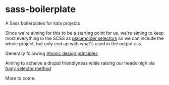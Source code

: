# sass-boilerplate

A Sass boilerplates for kala projects

Since we're aiming for this to be a starting point for us, we're aiming to keep most everything in the SCSS as [placeholder selectors](http://thesassway.com/intermediate/understanding-placeholder-selectors) so we can include the whole project, but only end up with what's used in the output css.

Generally following [Atomic design principles](http://bradfrost.com/blog/post/atomic-web-design/)

Aiming to acheive a drupal friendlyness while raising our heads high via [fugly selector method](https://www.previousnext.com.au/blog/decouple-design-styleguide-driven-drupal-development)

More to come.
